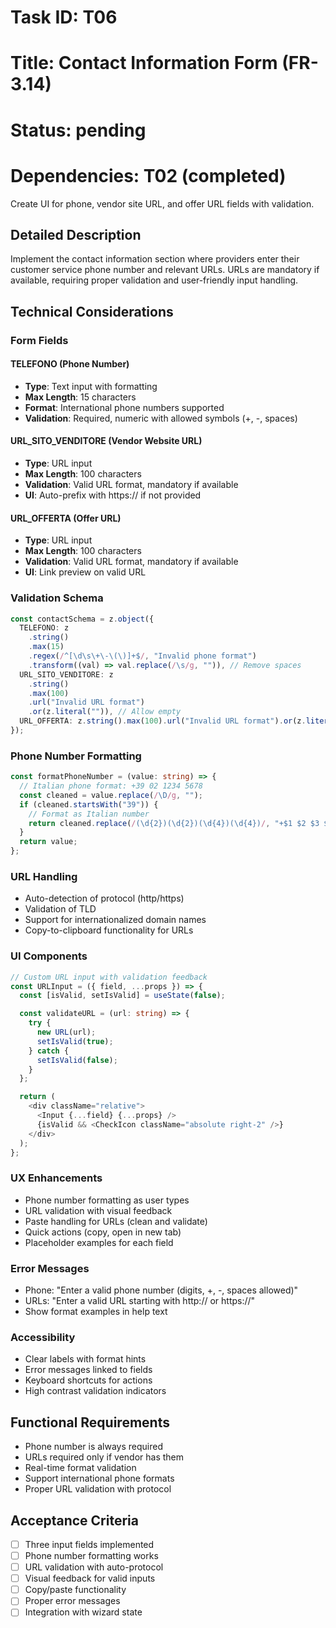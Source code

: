 # Task ID: T06

# Title: Contact Information Form (FR-3.14)

# Status: pending

# Dependencies: T02 (completed)

Create UI for phone, vendor site URL, and offer URL fields with validation.

## Detailed Description

Implement the contact information section where providers enter their customer service phone number and relevant URLs. URLs are mandatory if available, requiring proper validation and user-friendly input handling.

## Technical Considerations

### Form Fields

#### TELEFONO (Phone Number)

- **Type**: Text input with formatting
- **Max Length**: 15 characters
- **Format**: International phone numbers supported
- **Validation**: Required, numeric with allowed symbols (+, -, spaces)

#### URL_SITO_VENDITORE (Vendor Website URL)

- **Type**: URL input
- **Max Length**: 100 characters
- **Validation**: Valid URL format, mandatory if available
- **UI**: Auto-prefix with https:// if not provided

#### URL_OFFERTA (Offer URL)

- **Type**: URL input
- **Max Length**: 100 characters
- **Validation**: Valid URL format, mandatory if available
- **UI**: Link preview on valid URL

### Validation Schema

```typescript
const contactSchema = z.object({
  TELEFONO: z
    .string()
    .max(15)
    .regex(/^[\d\s\+\-\(\)]+$/, "Invalid phone format")
    .transform((val) => val.replace(/\s/g, "")), // Remove spaces
  URL_SITO_VENDITORE: z
    .string()
    .max(100)
    .url("Invalid URL format")
    .or(z.literal("")), // Allow empty
  URL_OFFERTA: z.string().max(100).url("Invalid URL format").or(z.literal("")), // Allow empty
});
```

### Phone Number Formatting

```typescript
const formatPhoneNumber = (value: string) => {
  // Italian phone format: +39 02 1234 5678
  const cleaned = value.replace(/\D/g, "");
  if (cleaned.startsWith("39")) {
    // Format as Italian number
    return cleaned.replace(/(\d{2})(\d{2})(\d{4})(\d{4})/, "+$1 $2 $3 $4");
  }
  return value;
};
```

### URL Handling

- Auto-detection of protocol (http/https)
- Validation of TLD
- Support for internationalized domain names
- Copy-to-clipboard functionality for URLs

### UI Components

```typescript
// Custom URL input with validation feedback
const URLInput = ({ field, ...props }) => {
  const [isValid, setIsValid] = useState(false);

  const validateURL = (url: string) => {
    try {
      new URL(url);
      setIsValid(true);
    } catch {
      setIsValid(false);
    }
  };

  return (
    <div className="relative">
      <Input {...field} {...props} />
      {isValid && <CheckIcon className="absolute right-2" />}
    </div>
  );
};
```

### UX Enhancements

- Phone number formatting as user types
- URL validation with visual feedback
- Paste handling for URLs (clean and validate)
- Quick actions (copy, open in new tab)
- Placeholder examples for each field

### Error Messages

- Phone: "Enter a valid phone number (digits, +, -, spaces allowed)"
- URLs: "Enter a valid URL starting with http:// or https://"
- Show format examples in help text

### Accessibility

- Clear labels with format hints
- Error messages linked to fields
- Keyboard shortcuts for actions
- High contrast validation indicators

## Functional Requirements

- Phone number is always required
- URLs required only if vendor has them
- Real-time format validation
- Support international phone formats
- Proper URL validation with protocol

## Acceptance Criteria

- [ ] Three input fields implemented
- [ ] Phone number formatting works
- [ ] URL validation with auto-protocol
- [ ] Visual feedback for valid inputs
- [ ] Copy/paste functionality
- [ ] Proper error messages
- [ ] Integration with wizard state
